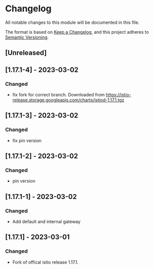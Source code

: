 # Changelog

All notable changes to this module will be documented in this file.

The format is based on [Keep a Changelog](https://keepachangelog.com/en/1.0.0/),
and this project adheres to [Semantic Versioning](https://semver.org/spec/v2.0.0.html).

## [Unreleased]

## [1.17.1-4] - 2023-03-02
### Changed
- fix fork for correct branch. Downloaded from https://istio-release.storage.googleapis.com/charts/istiod-1.17.1.tgz

## [1.17.1-3] - 2023-03-02
### Changed
- fix pin version

## [1.17.1-2] - 2023-03-02
### Changed
- pin version

## [1.17.1-1] - 2023-03-02
### Changed
- Add default and internal gateway

## [1.17.1] - 2023-03-01
### Changed
- Fork of offical istio release 1.17.1.
